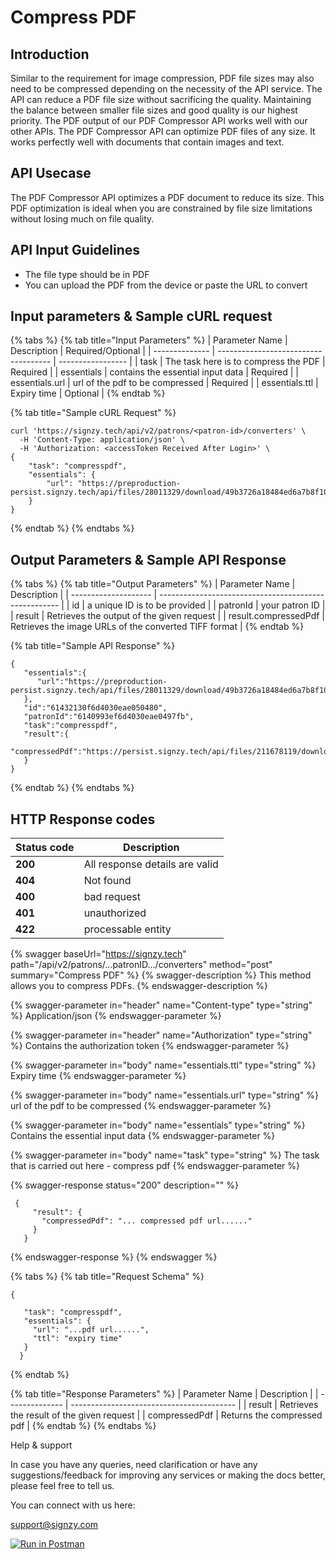 # Compress PDF

## Introduction

Similar to the requirement for image compression, PDF file sizes may also need to be compressed depending on the necessity of the API service. The API can reduce a PDF file size without sacrificing the quality. Maintaining the balance between smaller file sizes and good quality is our highest priority. The PDF output of our PDF Compressor API works well with our other APIs. The PDF Compressor API can optimize PDF files of any size. It works perfectly well with documents that contain images and text.

## API Usecase

The PDF Compressor API optimizes a PDF document to reduce its size. This PDF optimization is ideal when you are constrained by file size limitations without losing much on file quality.

## API Input Guidelines

* The file type should be in PDF
* You can upload the PDF from the device or paste the URL to convert



## Input parameters & Sample cURL request

{% tabs %}
{% tab title="Input Parameters" %}
| Parameter Name | Description                          | Required/Optional |
| -------------- | ------------------------------------ | ----------------- |
| task           | The task here is to compress the PDF | Required          |
| essentials     | contains the essential input data    | Required          |
| essentials.url | url of the pdf to be compressed      | Required          |
| essentials.ttl | Expiry time                          | Optional          |
{% endtab %}

{% tab title="Sample cURL Request" %}
```
curl 'https://signzy.tech/api/v2/patrons/<patron-id>/converters' \
  -H 'Content-Type: application/json' \
  -H 'Authorization: <accessToken Received After Login>' \
{
    "task": "compresspdf",
    "essentials": {
        "url": "https://preproduction-persist.signzy.tech/api/files/28011329/download/49b3726a18484ed6a7b8f101668171ae7d863263924f474d85a391009c229ca0.pdf"
    }
}
```
{% endtab %}
{% endtabs %}

## Output Parameters & Sample API Response

{% tabs %}
{% tab title="Output Parameters" %}
| Parameter Name       | Description                                           |
| -------------------- | ----------------------------------------------------- |
| id                   | a unique ID is to be provided                         |
| patronId             | your patron ID                                        |
| result               | Retrieves the output of the given request             |
| result.compressedPdf | Retrieves the image URLs of the converted TIFF format |
{% endtab %}

{% tab title="Sample API Response" %}
```
{
   "essentials":{
      "url":"https://preproduction-persist.signzy.tech/api/files/28011329/download/49b3726a18484ed6a7b8f101668171ae7d863263924f474d85a391009c229ca0.pdf"
   },
   "id":"61432130f6d4030eae050480",
   "patronId":"6140993ef6d4030eae0497fb",
   "task":"compresspdf",
   "result":{
      "compressedPdf":"https://persist.signzy.tech/api/files/211678119/download/1ea1529609644adf9ff7a2bc113c6ee4120b55bd8e3540dcaca1fd0ee77c2332.pdf"
   }
}
```


{% endtab %}
{% endtabs %}

## HTTP Response codes&#x20;

| Status code | Description                     |
| ----------- | ------------------------------- |
| **200**     | All response details are valid  |
| **404**     | Not found                       |
| **400**     | bad request                     |
| **401**     | unauthorized                    |
| **422**     | processable entity              |

{% swagger baseUrl="https://signzy.tech" path="/api/v2/patrons/...patronID.../converters" method="post" summary="Compress PDF" %}
{% swagger-description %}
This method allows you to compress PDFs.
{% endswagger-description %}

{% swagger-parameter in="header" name="Content-type" type="string" %}
Application/json
{% endswagger-parameter %}

{% swagger-parameter in="header" name="Authorization" type="string" %}
Contains the authorization token
{% endswagger-parameter %}

{% swagger-parameter in="body" name="essentials.ttl" type="string" %}
Expiry time
{% endswagger-parameter %}

{% swagger-parameter in="body" name="essentials.url" type="string" %}
url of the pdf to be compressed
{% endswagger-parameter %}

{% swagger-parameter in="body" name="essentials" type="string" %}
Contains the essential input data
{% endswagger-parameter %}

{% swagger-parameter in="body" name="task" type="string" %}
The task that is carried out here - compress pdf
{% endswagger-parameter %}

{% swagger-response status="200" description="" %}
```
 {
     "result": {
       "compressedPdf": "... compressed pdf url......"
     }
   }
```
{% endswagger-response %}
{% endswagger %}

{% tabs %}
{% tab title="Request Schema" %}
```
{

   "task": "compresspdf",
   "essentials": {
     "url": "...pdf url......",
     "ttl": "expiry time"
   }
  }
```
{% endtab %}

{% tab title="Response Parameters" %}
| Parameter Name | Description                               |
| -------------- | ----------------------------------------- |
| result         | Retrieves the result of the given request |
| compressedPdf  | Returns the compressed pdf                |
{% endtab %}
{% endtabs %}

Help & support

In case you have any queries, need clarification or have any suggestions/feedback for improving any services or making the docs better, please feel free to tell us.

You can connect with us here:

support@signzy.com

&#x20;[![Run in Postman](https://run.pstmn.io/button.svg)](https://www.getpostman.com/collections/d720a0535b80d9c00445)
